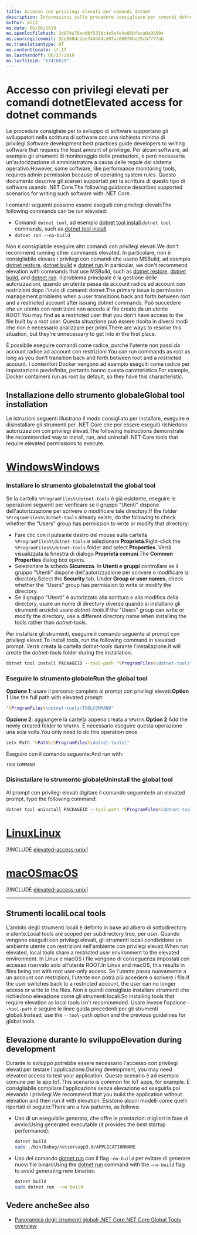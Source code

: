 ```yaml
---
title: Accesso con privilegi elevati per comandi dotnet
description: Informazioni sulle procedure consigliate per comandi dotnet che richiedono l'accesso con privilegi elevati.
author: wli3
ms.date: 06/26/2019
ms.openlocfilehash: 3d874a76eadbf5330c4e5efe4e86bfeca0a9b504
ms.sourcegitcommit: 52e588dc2ee74d484cd07ac60076be25cbf777ab
ms.translationtype: HT
ms.contentlocale: it-IT
ms.lasthandoff: 06/27/2019
ms.locfileid: "67410629"
---
```

# <a name="elevated-access-for-dotnet-commands"></a><span data-ttu-id="33056-103">Accesso con privilegi elevati per comandi dotnet</span><span class="sxs-lookup"><span data-stu-id="33056-103">Elevated access for dotnet commands</span></span>

<span data-ttu-id="33056-104">Le procedure consigliate per lo sviluppo di software supportano gli sviluppatori nella scrittura di software con una richiesta minima di privilegi.</span><span class="sxs-lookup"><span data-stu-id="33056-104">Software development best practices guide developers to writing software that requires the least amount of privilege.</span></span> <span data-ttu-id="33056-105">Per alcuni software, ad esempio gli strumenti di monitoraggio delle prestazioni, è però necessaria un'autorizzazione di amministratore a causa delle regole del sistema operativo.</span><span class="sxs-lookup"><span data-stu-id="33056-105">However, some software, like performance monitoring tools, requires admin permission because of operating system rules.</span></span> <span data-ttu-id="33056-106">Questo documento descrive gli scenari supportati per la scrittura di questo tipo di software usando .NET Core.</span><span class="sxs-lookup"><span data-stu-id="33056-106">The following guidance describes supported scenarios for writing such software with .NET Core.</span></span> 

<span data-ttu-id="33056-107">I comandi seguenti possono essere eseguiti con privilegi elevati:</span><span class="sxs-lookup"><span data-stu-id="33056-107">The following commands can be run elevated:</span></span>

- <span data-ttu-id="33056-108">Comandi `dotnet tool`, ad esempio [dotnet tool install](dotnet-tool-install.md).</span><span class="sxs-lookup"><span data-stu-id="33056-108">`dotnet tool` commands, such as [dotnet tool install](dotnet-tool-install.md).</span></span>
- `dotnet run --no-build`

<span data-ttu-id="33056-109">Non è consigliabile eseguire altri comandi con privilegi elevati.</span><span class="sxs-lookup"><span data-stu-id="33056-109">We don't recommend running other commands elevated.</span></span> <span data-ttu-id="33056-110">In particolare, non è consigliabile elevare i privilegi con comandi che usano MSBuild, ad esempio [dotnet restore](dotnet-restore.md), [dotnet build](dotnet-build.md) e [dotnet run](dotnet-run.md).</span><span class="sxs-lookup"><span data-stu-id="33056-110">In particular, we don't recommend elevation with commands that use MSBuild, such as [dotnet restore](dotnet-restore.md), [dotnet build](dotnet-build.md), and [dotnet run](dotnet-run.md).</span></span> <span data-ttu-id="33056-111">Il problema principale è la gestione delle autorizzazioni, quando un utente passa da account radice ad account con restrizioni dopo l'invio di comandi dotnet.</span><span class="sxs-lookup"><span data-stu-id="33056-111">The primary issue is permission management problems when a user transitions back and forth between root and a restricted account after issuing dotnet commands.</span></span> <span data-ttu-id="33056-112">Può succedere che un utente con restrizioni non acceda al file creato da un utente ROOT.</span><span class="sxs-lookup"><span data-stu-id="33056-112">You may find as a restricted user that you don't have access to the file built by a root user.</span></span> <span data-ttu-id="33056-113">Questa situazione può essere risolta in diversi modi che non è necessario analizzare per primi.</span><span class="sxs-lookup"><span data-stu-id="33056-113">There are ways to resolve this situation, but they're unnecessary to get into in the first place.</span></span>

<span data-ttu-id="33056-114">È possibile eseguire comandi come radice, purché l'utente non passi da account radice ad account con restrizioni.</span><span class="sxs-lookup"><span data-stu-id="33056-114">You can run commands as root as long as you don’t transition back and forth between root and a restricted account.</span></span> <span data-ttu-id="33056-115">I contenitori Docker vengono ad esempio eseguiti come radice per impostazione predefinita, pertanto hanno questa caratteristica.</span><span class="sxs-lookup"><span data-stu-id="33056-115">For example, Docker containers run as root by default, so they have this characteristic.</span></span>

## <a name="global-tool-installation"></a><span data-ttu-id="33056-116">Installazione dello strumento globale</span><span class="sxs-lookup"><span data-stu-id="33056-116">Global tool installation</span></span>

<span data-ttu-id="33056-117">Le istruzioni seguenti illustrano il modo consigliato per installare, eseguire e disinstallare gli strumenti per .NET Core che per essere eseguiti richiedono autorizzazioni con privilegi elevati.</span><span class="sxs-lookup"><span data-stu-id="33056-117">The following instructions demonstrate the recommended way to install, run, and uninstall .NET Core tools that require elevated permissions to execute.</span></span>

# <a name="windowstabwindows"></a>[<span data-ttu-id="33056-118">Windows</span><span class="sxs-lookup"><span data-stu-id="33056-118">Windows</span></span>](#tab/windows)

### <a name="install-the-global-tool"></a><span data-ttu-id="33056-119">Installare lo strumento globale</span><span class="sxs-lookup"><span data-stu-id="33056-119">Install the global tool</span></span>

<span data-ttu-id="33056-120">Se la cartella `%ProgramFiles%\dotnet-tools` è già esistente, eseguire le operazioni seguenti per verificare se il gruppo "Utenti" dispone dell'autorizzazione per scrivere o modificare tale directory:</span><span class="sxs-lookup"><span data-stu-id="33056-120">If the folder `%ProgramFiles%\dotnet-tools` already exists, do the following to check whether the "Users" group has permission to write or modify that directory:</span></span>

* <span data-ttu-id="33056-121">Fare clic con il pulsante destro del mouse sulla cartella `%ProgramFiles%\dotnet-tools` e selezionare **Proprietà**.</span><span class="sxs-lookup"><span data-stu-id="33056-121">Right-click the `%ProgramFiles%\dotnet-tools` folder and select **Properties**.</span></span> <span data-ttu-id="33056-122">Verrà visualizzata la finestra di dialogo **Proprietà comuni**.</span><span class="sxs-lookup"><span data-stu-id="33056-122">The **Common Properties** dialog box opens.</span></span> 
* <span data-ttu-id="33056-123">Selezionare la scheda **Sicurezza**. In **Utenti e gruppi** controllare se il gruppo "Utenti" dispone dell'autorizzazione per scrivere o modificare la directory.</span><span class="sxs-lookup"><span data-stu-id="33056-123">Select the **Security** tab. Under **Group or user names**, check whether the “Users” group has permission to write or modify the directory.</span></span> 
* <span data-ttu-id="33056-124">Se il gruppo "Utenti" è autorizzato alla scrittura o alla modifica della directory, usare un nome di directory diverso quando si installano gli strumenti anziché usare *dotnet-tools*.</span><span class="sxs-lookup"><span data-stu-id="33056-124">If the "Users" group can write or modify the directory, use a different directory name when installing the tools rather than *dotnet-tools*.</span></span>

<span data-ttu-id="33056-125">Per installare gli strumenti, eseguire il comando seguente al prompt con privilegi elevati.</span><span class="sxs-lookup"><span data-stu-id="33056-125">To install tools, run the following command in elevated prompt.</span></span> <span data-ttu-id="33056-126">Verrà creata la cartella *dotnet-tools* durante l'installazione.</span><span class="sxs-lookup"><span data-stu-id="33056-126">It will create the *dotnet-tools* folder during the installation.</span></span>

```cmd
dotnet tool install PACKAGEID --tool-path "%ProgramFiles%\dotnet-tools".
```

### <a name="run-the-global-tool"></a><span data-ttu-id="33056-127">Eseguire lo strumento globale</span><span class="sxs-lookup"><span data-stu-id="33056-127">Run the global tool</span></span>

<span data-ttu-id="33056-128">**Opzione 1**: usare il percorso completo al prompt con privilegi elevati:</span><span class="sxs-lookup"><span data-stu-id="33056-128">**Option 1** Use the full path with elevated prompt:</span></span>

```cmd
"%ProgramFiles%\dotnet-tools\TOOLCOMMAND"
```

<span data-ttu-id="33056-129">**Opzione 2**: aggiungere la cartella appena creata a `%Path%`.</span><span class="sxs-lookup"><span data-stu-id="33056-129">**Option 2** Add the newly created folder to `%Path%`.</span></span> <span data-ttu-id="33056-130">È necessario eseguire questa operazione una sola volta.</span><span class="sxs-lookup"><span data-stu-id="33056-130">You only need to do this operation once.</span></span>

```cmd
setx Path "%Path%;%ProgramFiles%\dotnet-tools\"
```

<span data-ttu-id="33056-131">Eseguire con il comando seguente:</span><span class="sxs-lookup"><span data-stu-id="33056-131">And run with:</span></span>

```cmd
TOOLCOMMAND
```

### <a name="uninstall-the-global-tool"></a><span data-ttu-id="33056-132">Disinstallare lo strumento globale</span><span class="sxs-lookup"><span data-stu-id="33056-132">Uninstall the global tool</span></span>

<span data-ttu-id="33056-133">Al prompt con privilegi elevati digitare il comando seguente:</span><span class="sxs-lookup"><span data-stu-id="33056-133">In an elevated prompt, type the following command:</span></span>

```cmd
dotnet tool uninstall PACKAGEID --tool-path "%ProgramFiles%\dotnet-tools"
```

# <a name="linuxtablinux"></a>[<span data-ttu-id="33056-134">Linux</span><span class="sxs-lookup"><span data-stu-id="33056-134">Linux</span></span>](#tab/linux)

[!INCLUDE [elevated-access-unix](../../../includes/elevated-access-unix.md)]

# <a name="macostabmacos"></a>[<span data-ttu-id="33056-135">macOS</span><span class="sxs-lookup"><span data-stu-id="33056-135">macOS</span></span>](#tab/macos)

[!INCLUDE [elevated-access-unix](../../../includes/elevated-access-unix.md)]

---

## <a name="local-tools"></a><span data-ttu-id="33056-136">Strumenti locali</span><span class="sxs-lookup"><span data-stu-id="33056-136">Local tools</span></span>

<span data-ttu-id="33056-137">L'ambito degli strumenti locali è definito in base ad albero di sottodirectory e utente.</span><span class="sxs-lookup"><span data-stu-id="33056-137">Local tools are scoped per subdirectory tree, per user.</span></span> <span data-ttu-id="33056-138">Quando vengono eseguiti con privilegi elevati, gli strumenti locali condividono un ambiente utente con restrizioni nell'ambiente con privilegi elevati.</span><span class="sxs-lookup"><span data-stu-id="33056-138">When run elevated, local tools share a restricted user environment to the elevated environment.</span></span> <span data-ttu-id="33056-139">In Linux e macOS i file vengono di conseguenza impostati con accesso riservato solo all'utente ROOT.</span><span class="sxs-lookup"><span data-stu-id="33056-139">In Linux and macOS, this results in files being set with root user-only access.</span></span> <span data-ttu-id="33056-140">Se l'utente passa nuovamente a un account con restrizioni, l'utente non potrà più accedere o scrivere i file.</span><span class="sxs-lookup"><span data-stu-id="33056-140">If the user switches back to a restricted account, the user can no longer access or write to the files.</span></span> <span data-ttu-id="33056-141">Non è quindi consigliato installare strumenti che richiedono elevazione come gli strumenti locali.</span><span class="sxs-lookup"><span data-stu-id="33056-141">So installing tools that require elevation as local tools isn't recommended.</span></span> <span data-ttu-id="33056-142">Usare invece l'opzione `--tool-path` e seguire le linee guida precedenti per gli strumenti globali.</span><span class="sxs-lookup"><span data-stu-id="33056-142">Instead, use the `--tool-path` option and the previous guidelines for global tools.</span></span>

## <a name="elevation-during-development"></a><span data-ttu-id="33056-143">Elevazione durante lo sviluppo</span><span class="sxs-lookup"><span data-stu-id="33056-143">Elevation during development</span></span>

<span data-ttu-id="33056-144">Durante lo sviluppo potrebbe essere necessario l'accesso con privilegi elevati per testare l'applicazione.</span><span class="sxs-lookup"><span data-stu-id="33056-144">During development, you may need elevated access to test your application.</span></span> <span data-ttu-id="33056-145">Questo scenario è ad esempio comune per le app IoT.</span><span class="sxs-lookup"><span data-stu-id="33056-145">This scenario is common for IoT apps, for example.</span></span> <span data-ttu-id="33056-146">È consigliabile compilare l'applicazione senza elevazione ed eseguirla poi elevando i privilegi.</span><span class="sxs-lookup"><span data-stu-id="33056-146">We recommend that you build the application without elevation and then run it with elevation.</span></span> <span data-ttu-id="33056-147">Esistono alcuni modelli come quelli riportati di seguito:</span><span class="sxs-lookup"><span data-stu-id="33056-147">There are a few patterns, as follows:</span></span>

- <span data-ttu-id="33056-148">Uso di un eseguibile generato, che offre le prestazioni migliori in fase di avvio:</span><span class="sxs-lookup"><span data-stu-id="33056-148">Using generated executable (it provides the best startup performance):</span></span>

   ```bash
   dotnet build
   sudo ./bin/Debug/netcoreapp3.0/APPLICATIONNAME
   ```
    
- <span data-ttu-id="33056-149">Uso del comando [dotnet run](dotnet-run.md) con il flag `—no-build` per evitare di generare nuovi file binari:</span><span class="sxs-lookup"><span data-stu-id="33056-149">Using the [dotnet run](dotnet-run.md) command with the `—no-build` flag to avoid generating new binaries:</span></span>

   ```bash
   dotnet build
   sudo dotnet run --no-build
   ```

## <a name="see-also"></a><span data-ttu-id="33056-150">Vedere anche</span><span class="sxs-lookup"><span data-stu-id="33056-150">See also</span></span>

* [<span data-ttu-id="33056-151">Panoramica degli strumenti globali .NET Core</span><span class="sxs-lookup"><span data-stu-id="33056-151">.NET Core Global Tools overview</span></span>](global-tools.md)

